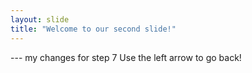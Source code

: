 ```yaml
---
layout: slide
title: "Welcome to our second slide!"
---
```

--- my changes for step 7
Use the left arrow to go back!
